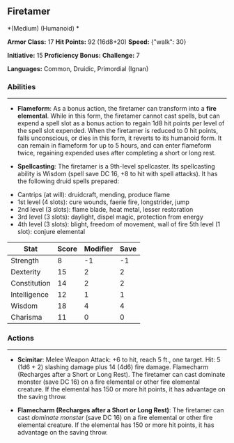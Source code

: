 ## Firetamer
*(Medium) (Humanoid) *

**Armor Class:** 17
**Hit Points:** 92 (16d8+20)
**Speed:** {"walk": 30}

**Initiative:** 15
**Proficiency Bonus:**
**Challenge:** 7

**Languages:** Common, Druidic, Primordial (Ignan)

### Abilities
 --- 
- **Flameform**: As a bonus action, the firetamer can transform into a **fire elemental**. While in this form, the firetamer cannot cast spells, but can expend a spell slot as a bonus action to regain 1d8 hit points per level of the spell slot expended. When the firetamer is reduced to 0 hit points, falls unconscious, or dies in this form, it reverts to its humanoid form. It can remain in flameform for up to 5 hours, and can enter flameform twice, regaining expended uses after completing a short or long rest.

- **Spellcasting**: The firetamer is a 9th-level spellcaster. Its spellcasting ability is Wisdom (spell save DC 16, +8 to hit with spell attacks). It has the following druid spells prepared:

* Cantrips (at will): druidcraft, mending, produce flame
* 1st level (4 slots): cure wounds, faerie fire, longstrider, jump
* 2nd level (3 slots): flame blade, heat metal, lesser restoration
* 3rd level (3 slots): daylight, dispel magic, protection from energy
* 4th level (3 slots): blight, freedom of movement, wall of fire 5th level (1 slot): conjure elemental



| Stat | Score | Modifier | Save |
| ---- | ---- | ---- | ---- |
| Strength | 8 | -1 | -1 |
| Dexterity | 15 | 2 | 2 |
| Constitution | 14 | 2 | 2 |
| Intelligence | 12 | 1 | 1 |
| Wisdom | 18 | 4 | 4 |
| Charisma | 11 | 0 | 0 |

### Actions
 --- 
- **Scimitar**: Melee Weapon Attack: +6 to hit, reach 5 ft., one target. Hit: 5 (1d6 + 2) slashing damage plus 14 (4d6) fire damage. Flamecharm (Recharges after a Short or Long Rest). The firetamer can cast dominate monster (save DC 16) on a fire elemental or other fire elemental creature. If the elemental has 150 or more hit points, it has advantage on the saving throw.

- **Flamecharm (Recharges after a Short or Long Rest)**: The firetamer can cast _dominate monster_ (save DC 16) on a fire elemental or other fire elemental creature. If the elemental has 150 or more hit points, it has advantage on the saving throw.

